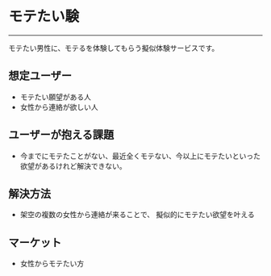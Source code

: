 # モテたい験
***
モテたい男性に、モテるを体験してもらう擬似体験サービスです。

## 想定ユーザー
- モテたい願望がある人
- 女性から連絡が欲しい人

## ユーザーが抱える課題
- 今までにモテたことがない、最近全くモテない、今以上にモテたいといった欲望があるけれど解決できない。

## 解決方法
- 架空の複数の女性から連絡が来ることで、  擬似的にモテたい欲望を叶える

## マーケット
- 女性からモテたい方